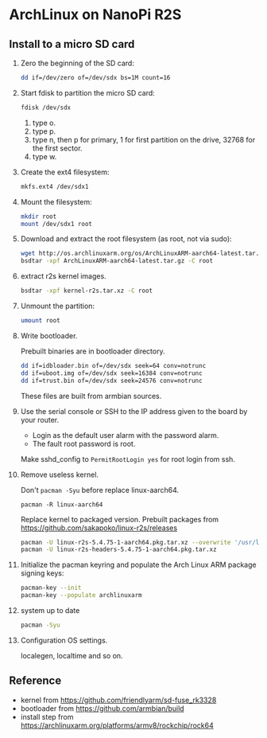 # ArchLinux on NanoPi R2S

## Install to a micro SD card

1. Zero the beginning of the SD card:

    ```sh
    dd if=/dev/zero of=/dev/sdx bs=1M count=16
    ````

1. Start fdisk to partition the micro SD card:

    ```sh
    fdisk /dev/sdx
    ```

    1. type o.
    1. type p.
    1. type n, then p for primary, 1 for first partition on the drive, 32768 for the first sector.
    1. type w.

1. Create the ext4 filesystem:

    ```sh
    mkfs.ext4 /dev/sdx1
    ```

1. Mount the filesystem:

    ```sh
    mkdir root
    mount /dev/sdx1 root
    ```

1. Download and extract the root filesystem (as root, not via sudo):

    ```sh
    wget http://os.archlinuxarm.org/os/ArchLinuxARM-aarch64-latest.tar.gz
    bsdtar -xpf ArchLinuxARM-aarch64-latest.tar.gz -C root
    ```

1. extract r2s kernel images.

    ```sh
    bsdtar -xpf kernel-r2s.tar.xz -C root
    ```

1. Unmount the partition:

    ```sh
    umount root
    ```

1. Write bootloader.

    Prebuilt binaries are in bootloader directory.

    ```sh
    dd if=idbloader.bin of=/dev/sdx seek=64 conv=notrunc
    dd if=uboot.img of=/dev/sdx seek=16384 conv=notrunc
    dd if=trust.bin of=/dev/sdx seek=24576 conv=notrunc
    ```

    These files are built from armbian sources.

1. Use the serial console or SSH to the IP address given to the board by your router.

    - Login as the default user alarm with the password alarm.
    - The fault root password is root.

    Make sshd_config to `PermitRootLogin yes` for root login from ssh.

1. Remove useless kernel.

    Don't `pacman -Syu` before replace linux-aarch64.

    ```ssh
    pacman -R linux-aarch64
    ```

    Replace kernel to packaged version.
    Prebuilt packages from https://github.com/sakapoko/linux-r2s/releases 

    ```sh
    pacman -U linux-r2s-5.4.75-1-aarch64.pkg.tar.xz --overwrite '/usr/lib/modules/*','/boot/*'
    pacman -U linux-r2s-headers-5.4.75-1-aarch64.pkg.tar.xz
    ```

1. Initialize the pacman keyring and populate the Arch Linux ARM package signing keys:

    ```sh
    pacman-key --init
    pacman-key --populate archlinuxarm
    ```

1. system up to date

    ```sh
    pacman -Syu
    ```

1. Configuration OS settings.

    localegen, localtime and so on.

## Reference

- kernel from https://github.com/friendlyarm/sd-fuse_rk3328
- bootloader from https://github.com/armbian/build
- install step from https://archlinuxarm.org/platforms/armv8/rockchip/rock64